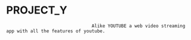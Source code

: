 # PROJECT_Y
                                    Alike YOUTUBE a web video streaming app with all the features of youtube.
